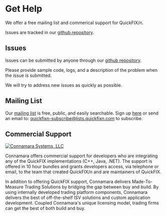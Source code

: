 Get Help
========

We offer a free mailing list and commerical support for QuickFIX/n.

Issues are tracked in our [github repository][4].


Issues
------

Issues can be submitted by anyone through our [github repository][4].

Please provide sample code, logs, and a description of the problem when
the issue is submitted.

We will try to address new issues as quickly as possible.


Mailing List
------------

Our [mailing list][2] is free, public, and easily searchable.
Sign up [here][2] or send an email to: 
[quickfixn-subscribe@lists.quickfixn.com][3] to subscribe.


Commercial Support
------------------

[![Connamara Systems, LLC][1]][0]

Connamara offers commercial support for developers who are integrating 
any of the QuickFIX implementations (C++, Java, .NET). The support is 
offered in 10 hour bundles and grants developers access, via telephone 
or email, to the team that created QuickFIX/n and are maintainers of 
QuickFIX.

In addition to offering QuickFIX support, Connamara delivers Made-To-Measure 
Trading Solutions by bridging the gap between buy and build. By using 
internally developed trading platform components, Connamara delivers the 
best of off-the-shelf ISV solutions and custom application development. 
Coupled Connamara's unique licensing model, trading firms can get the 
best of both build and buy.

[0]: http://connamara.com
[1]: /images/Connamara-Logo.png
[2]: http://lists.quickfixn.com/listinfo.cgi/quickfixn-quickfixn.com
[3]: mailto:quickfixn+subscribe@googlegroups.com
[4]: https://github.com/connamara/quickfixn/issues
